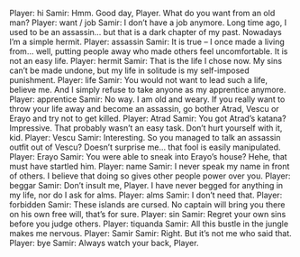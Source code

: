 Player: hi
Samir: Hmm. Good day, Player. What do you want from an old man?
Player: want / job
Samir: I don’t have a job anymore. Long time ago, I used to be an assassin… but that is a dark chapter of my past. Nowadays I’m a simple hermit.
Player: assassin
Samir: It is true – I once made a living from… well, putting people away who made others feel uncomfortable. It is not an easy life.
Player: hermit
Samir: That is the life I chose now. My sins can’t be made undone, but my life in solitude is my self-imposed punishment.
Player: life
Samir: You would not want to lead such a life, believe me. And I simply refuse to take anyone as my apprentice anymore.
Player: apprentice
Samir: No way. I am old and weary. If you really want to throw your life away and become an assassin, go bother Atrad, Vescu or Erayo and try not to get killed.
Player: Atrad
Samir: You got Atrad’s katana? Impressive. That probably wasn’t an easy task. Don’t hurt yourself with it, kid.
Player: Vescu
Samir: Interesting. So you managed to talk an assassin outfit out of Vescu? Doesn’t surprise me… that fool is easily manipulated.
Player: Erayo
Samir: You were able to sneak into Erayo’s house? Hehe, that must have startled him. <chuckles>
Player: name
Samir: I never speak my name in front of others. I believe that doing so gives other people power over you.
Player: beggar
Samir: Don’t insult me, Player. I have never begged for anything in my life, nor do I ask for alms.
Player: alms
Samir: I don’t need that.
Player: forbidden
Samir: These islands are cursed. No captain will bring you there on his own free will, that’s for sure.
Player: sin
Samir: Regret your own sins before you judge others.
Player: tiquanda
Samir: All this bustle in the jungle makes me nervous.
Player: Samir
Samir: Right. But it’s not me who said that.
Player: bye
Samir: Always watch your back, Player.